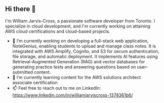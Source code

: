 ## Hi there 👋
I'm William Jarvis-Cross, a passionate software developer from Toronto. I specialize in cloud development, and I'm currently working on attaining AWS cloud certifications and cloud-based projects.

- 🔭 I’m currently working on developing a full-stack web application, NoteGenius, enabling students to upload and manage class notes. It is integrated with AWS Amplify, Cognito, and S3 for secure authentication, file storage, and automatic deployment. It implements AI features using Retrieval-Augmented Generation (RAG) and vector databases for generating practice tests and answering questions based on user-submitted content.
- 🌱 I’m currently learning content for the AWS solutions architect associate certification
- 📫 Feel free to reach out to me on LinkedIn: https://www.linkedin.com/in/williamjarviscross-1378361b6/
